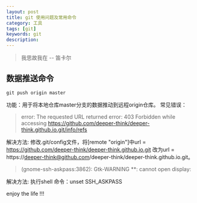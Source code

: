 ```yaml
---
layout: post
title: git 使用问题及常用命令
category: 工具
tags: [git]
keywords: git
description: 
---
```


> 我思故我在 -- 笛卡尔

## 数据推送命令
    git push origin master

功能：用于将本地仓库master分支的数据推动到远程origin仓库。
常见错误：

> error: The requested URL returned error: 403 Forbidden while accessing https://github.com/deeper-think/deeper-think.github.io.git/info/refs

解决方法: 修改.git/config文件，将[remote "origin"]中url = https://github.com/deeper-think/deeper-think.github.io.git 改为url = https://deeper-think@github.com/deeper-think/deeper-think.github.io.git。

> (gnome-ssh-askpass:3862): Gtk-WARNING **: cannot open display:

解决方法: 执行shell 命令：unset SSH_ASKPASS


enjoy the life !!!
